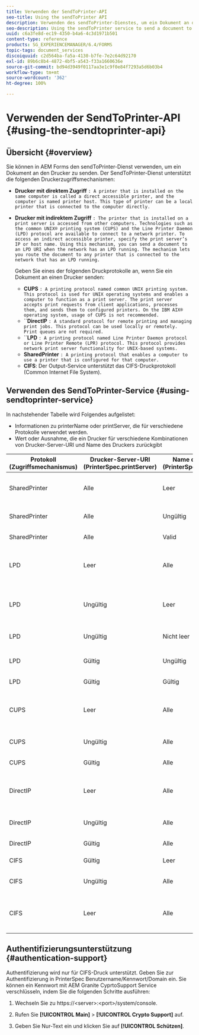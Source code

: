 ```yaml
---
title: Verwenden der SendToPrinter-API
seo-title: Using the sendToPrinter API
description: Verwenden des sendToPrinter-Dienstes, um ein Dokument an den Drucker zu senden.
seo-description: Using the sendToPrinter service to send a document to printer.
uuid: c6a3fe8d-ec19-4350-b4a6-4c3d1971b501
content-type: reference
products: SG_EXPERIENCEMANAGER/6.4/FORMS
topic-tags: document_services
discoiquuid: c2d564ba-fa5a-4130-b7fe-7e2c64d92170
exl-id: 89b6c8b4-4872-4bf5-a543-f33a1660636e
source-git-commit: bd94d3949f0117aa3e1c9f0e84f7293a5d6b03b4
workflow-type: tm+mt
source-wordcount: '362'
ht-degree: 100%

---
```


# Verwenden der SendToPrinter-API {#using-the-sendtoprinter-api}

## Übersicht {#overview}

Sie können in AEM Forms den sendToPrinter-Dienst verwenden, um ein Dokument an den Drucker zu senden. Der SendToPrinter-Dienst unterstützt die folgenden Druckerzugriffsmechanismen:

* **Drucker mit direktem Zugriff** `: A printer that is installed on the same computer is called a direct accessible printer, and the computer is named printer host. This type of printer can be a local printer that is connected to the computer directly.`

* **Drucker mit indirektem Zugriff** `: The printer that is installed on a print server is accessed from other computers. Technologies such as the common UNIX® printing system (CUPS) and the Line Printer Daemon (LPD) protocol are available to connect to a network printer. To access an indirect accessible printer, specify the print server’s IP or host name. Using this mechanism, you can send a document to an LPD URI when the network has an LPD running. The mechanism lets you route the document to any printer that is connected to the network that has an LPD running.`

   Geben Sie eines der folgenden Druckprotokolle an, wenn Sie ein Dokument an einen Drucker senden:

   * **CUPS** `: A printing protocol named common UNIX printing system. This protocol is used for UNIX operating systems and enables a computer to function as a print server. The print server accepts print requests from client applications, processes them, and sends them to configured printers. On the IBM AIX® operating system, usage of CUPS is not recommended.`
   * ``**DirectIP** `: A standard protocol for remote printing and managing print jobs. This protocol can be used locally or remotely. Print queues are not required.`
   * ``**LPD** `: A printing protocol named Line Printer Daemon protocol or Line Printer Remote (LPR) protocol. This protocol provides network print server functionality for UNIX-based systems.`
   * **SharedPrinter** `: A printing protocol that enables a computer to use a printer that is configured for that computer.`
   * **CIFS**: Der Output-Service unterstützt das CIFS-Druckprotokoll (Common Internet File System).

## Verwenden des SendToPrinter-Service {#using-sendtoprinter-service}

In nachstehender Tabelle wird Folgendes aufgelistet:

* Informationen zu printerName oder printServer, die für verschiedene Protokolle verwendet werden.
* Wert oder Ausnahme, die ein Drucker für verschiedene Kombinationen von Drucker-Server-URI und Name des Druckers zurückgibt

| Protokoll (Zugriffsmechanismus) | Drucker-Server-URI (PrinterSpec.printServer) | Name des Druckers (PrinterSpec.printerName) | Ergebnis |
|--- |--- |--- |--- |
| SharedPrinter | Alle | Leer | Ausnahme: Das erforderliche Argument sPrinterName darf nicht leer sein. |
| SharedPrinter | Alle | Ungültig | Ausnahmefehler, der besagt, dass der Drucker nicht gefunden wurde. |
| SharedPrinter | Alle | Valid | Druckauftrag wird erfolgreich ausgeführt. |
| LPD | Leer | Alle | ein Ausnahmefehler, der besagt, dass das erforderliche sPrintServerUri-Argument nicht leer sein darf. |
| LPD | Ungültig | Leer | Ausnahmefehler, der besagt, dass das erforderliche sPrinterName-Argument nicht leer sein darf. |
| LPD | Ungültig | Nicht leer | Ausnahmefehler, der besagt, dass sPrintServerUri nicht gefunden wurde. |
| LPD | Gültig | Ungültig | Ausnahmefehler, der besagt, dass der Drucker nicht gefunden wurde. |
| LPD | Gültig | Gültig | Druckauftrag wird erfolgreich ausgeführt. |
| CUPS | Leer | Alle | ein Ausnahmefehler, der besagt, dass das erforderliche sPrintServerUri-Argument nicht leer sein darf. |
| CUPS | Ungültig | Alle | Ausnahmefehler, der besagt, dass der Drucker nicht gefunden wurde. |
| CUPS | Gültig | Alle | Druckauftrag wird erfolgreich ausgeführt. |
| DirectIP | Leer | Alle | ein Ausnahmefehler, der besagt, dass das erforderliche sPrintServerUri-Argument nicht leer sein darf. |
| DirectIP | Ungültig | Alle | Ausnahmefehler, der besagt, dass der Drucker nicht gefunden wurde. |
| DirectIP | Gültig | Alle | Druckauftrag wird erfolgreich ausgeführt. |
| CIFS | Gültig | Leer | Druckauftrag wird erfolgreich ausgeführt. |
| CIFS | Ungültig | Alle | Beim Drucken einen unbekannten Fehler bei Verwendung von CIFS aus. |
| CIFS | Leer | Alle | ein Ausnahmefehler, der besagt, dass das erforderliche sPrintServerUri-Argument nicht leer sein darf. |

## Authentifizierungsunterstützung {#authentication-support}

Authentifizierung wird nur für CIFS-Druck unterstützt. Geben Sie zur Authentifizierung in PrinterSpec Benutzername/Kennwort/Domain ein. Sie können ein Kennwort mit AEM Granite CyprtoSupport Service verschlüsseln, indem Sie die folgenden Schritte ausführen:

1. Wechseln Sie zu https://&lt;server>:&lt;port>/system/console.

1. Rufen Sie **[!UICONTROL Main]** > **[!UICONTROL Crypto Support]** auf.

1. Geben Sie Nur-Text ein und klicken Sie auf **[!UICONTROL Schützen]**.
